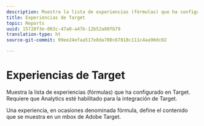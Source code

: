 ```yaml
---
description: Muestra la lista de experiencias (fórmulas) que ha configurado en Target. Requiere que Analytics esté habilitado para la integración de Target.
title: Experiencias de Target
topic: Reports
uuid: 15728f3e-003c-47a0-a47b-12b52a88fb79
translation-type: ht
source-git-commit: 99ee24efaa517e8da700c67818c111c4aa90dc02

---
```



# Experiencias de Target

Muestra la lista de experiencias (fórmulas) que ha configurado en Target. Requiere que Analytics esté habilitado para la integración de Target.

Una experiencia, en ocasiones denominada fórmula, define el contenido que se muestra en un mbox de Adobe Target.
